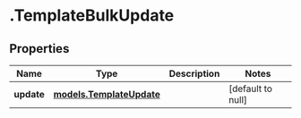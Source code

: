# .TemplateBulkUpdate

## Properties
Name | Type | Description | Notes
------------ | ------------- | ------------- | -------------
**update** | [**models.TemplateUpdate**](models.TemplateUpdate.md) |  | [default to null]


